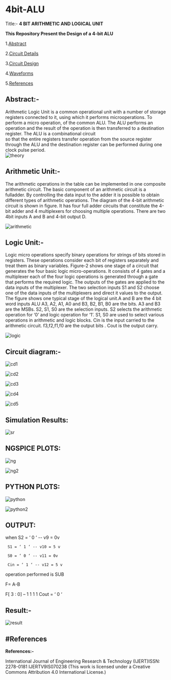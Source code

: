 # 4bit-ALU
Title:- **4 BIT ARITHMETIC AND LOGICAL UNIT**

**This Repository Present the Design of a 4-bit ALU**

1.[Abstract](https://github.com/VINUSH77/4bit-ALU/blob/main/README.md#abstract-)

2.[Circuit Details](https://github.com/VINUSH77/4bit-ALU/blob/main/README.md#arithmetic-unit-)

3.[Circuit Design](https://github.com/VINUSH77/4bit-ALU/blob/main/README.md#circuit-diagram-)

4.[Waveforms](https://github.com/VINUSH77/4bit-ALU/blob/main/README.md#simulation-results)

5.[References](https://github.com/VINUSH77/4bit-ALU/blob/main/README.md#references)




## **Abstract:-**

   Arithmetic Logic Unit is a common operational unit with a number of storage registers connected to it, using which it performs microoperations. To perform a micro operation, of the common ALU. The ALU performs an operation and the result of the operation is then transferred to a destination register. The ALU is a combinational circuit  
so that the entire registers transfer operation from the source register through the ALU and the destination register can be performed during one clock pulse period.                  
![theory](https://user-images.githubusercontent.com/90974601/152669938-27eb9778-3b1f-4a01-9e27-ec930e90d271.jpeg)



## **Arithmetic Unit:-**

   The arithmetic operations in the table can be implemented in one composite arithmetic circuit. The basic component of an arithmetic circuit is a fulladder. By controlling the data input to the adder it is possible to obtain different types of arithmetic operations. The diagram of the 4-bit arithmetic circuit is shown in figure. It has four full adder circuits that constitute the 4-bit adder and 4 multiplexers for choosing multiple operations. There are two 4bit inputs A and B and 4-bit output D.


![arithmetic](https://user-images.githubusercontent.com/90974601/152670019-457c8667-3b29-42bf-8c20-ba23f7c5de26.jpeg)

              
## **Logic Unit:-**

   Logic micro operations specify binary operations for strings of bits stored in registers. These operations consider each bit of registers separately and treat them as
binary variables. Figure-2 shows one stage of a circuit that generates the four basic logic micro-operations. It consists of 4 gates and a multiplexer each of the four logic operations is generated through a gate that performs the required logic. The outputs of the gates are applied to the data inputs of the multiplexer. The two selection inputs S1 and S2 choose one of the data inputs of the multiplexers and direct it values to the output. The figure shows one typical stage of the logical unit.A and B are the 4 bit word inputs ALU A3, A2, A1, A0 and B3, B2, B1, B0 are the bits. A3 and B3 are the MSBs. S2, S1, S0 are the selection inputs. S2 selects the arithmetic operation for ‘0’ and logic operation for ‘1’. S1, S0 are used to select various operations in arithmetic and logic blocks. Cin is the input carried to the arithmetic circuit. f3,f2,f1,f0 are the output bits . Cout is the output carry.


![logic](https://user-images.githubusercontent.com/90974601/152670041-31c5f78a-14c4-4ab8-9791-666fe4c5e2fc.jpeg)


## **Circuit diagram:-**


![cd1](https://user-images.githubusercontent.com/90974601/152670176-32f4745b-ed5e-456c-98e9-94a9b76236c9.jpeg)


![cd2](https://user-images.githubusercontent.com/90974601/152670187-cf4451e5-903b-4093-b23a-c269bd3b3e6e.jpeg)


![cd3](https://user-images.githubusercontent.com/90974601/152670198-153df4f2-4555-4a5f-98a3-f44c7a53adec.jpeg)


![cd4](https://user-images.githubusercontent.com/90974601/152670203-406f3268-54cc-4534-a535-c0e5d94ce008.jpeg)


![cd5](https://user-images.githubusercontent.com/90974601/152670210-e89ad1cc-ba3b-4efd-a935-43794f712975.jpeg)



## **Simulation Results:**


![sr](https://user-images.githubusercontent.com/90974601/152670319-050d6020-ff4c-43f8-afbd-43f1c4eee4b5.jpeg)



## **NGSPICE PLOTS:**



![ng](https://user-images.githubusercontent.com/90974601/152670340-608a2021-6d5e-4075-b344-0056ec1178f2.jpeg)


![ng2](https://user-images.githubusercontent.com/90974601/152670352-7ee6caf4-1bd6-472a-afe5-f4b738d9fec4.jpeg)




## **PYTHON PLOTS:**


![python](https://user-images.githubusercontent.com/90974601/152670357-ad59a8c3-5521-48ec-bb36-ccf8d6972235.jpeg)


![python2](https://user-images.githubusercontent.com/90974601/152670366-e4254d18-d578-4735-9abf-804a682996a6.jpeg)


## **OUTPUT:**

when S2 = ‘ 0 ‘ -- v9 = 0v

     S1 = ‘ 1 ‘ -- v10 = 5 v 
           
     S0 = ‘ 0 ‘ -- v11 = 0v 
           
     Cin = ‘ 1 ‘ -- v12 = 5 v
           
operation performed is SUB

F= A-B

F[ 3 : 0] – 1 1 1 1 Cout = ‘ 0 ‘



## **Result:-**

![result](https://user-images.githubusercontent.com/90974601/152670570-38385f96-3544-4136-ba98-c5eb62755027.jpeg)


## #References
**References:-**

International Journal of Engineering Research & Technology
(IJERT)ISSN: 2278-0181 IJERTV9IS070238
(This work is licensed under a Creative Commons Attribution
4.0 International License.)

